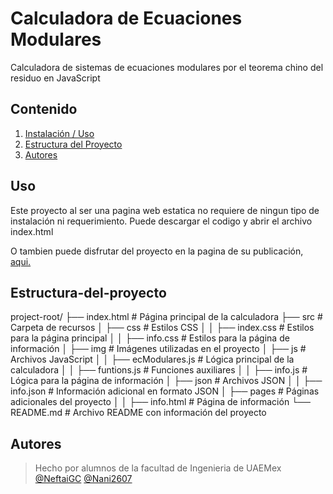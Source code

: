 # Calculadora de Ecuaciones Modulares

Calculadora de sistemas de ecuaciones modulares por el teorema chino del residuo en JavaScript

## Contenido
1. [Instalación / Uso](#Uso)
2. [Estructura del Proyecto](#Estructura-del-proyecto)
3. [Autores](#autores)

## Uso
Este proyecto al ser una pagina web estatica no requiere de ningun tipo de instalación ni requerimiento. Puede descargar el codigo y abrir el archivo index.html

O tambien puede disfrutar del proyecto en la pagina de su publicación, [aqui.](https://neftaligc.github.io/ModuSolver/)

## Estructura-del-proyecto
project-root/
├── index.html      # Página principal de la calculadora
├── src             # Carpeta de recursos
│   ├── css         # Estilos CSS
│   │   ├── index.css   # Estilos para la página principal
│   │   ├── info.css    # Estilos para la página de información
│   ├── img         # Imágenes utilizadas en el proyecto
│   ├── js          # Archivos JavaScript
│   │   ├── ecModulares.js   # Lógica principal de la calculadora
│   │   ├── funtions.js      # Funciones auxiliares
│   │   ├── info.js          # Lógica para la página de información
│   ├── json        # Archivos JSON
│   │   ├── info.json    # Información adicional en formato JSON
│   ├── pages       # Páginas adicionales del proyecto
│   │   ├── info.html    # Página de información
└── README.md       # Archivo README con información del proyecto

## Autores
> Hecho por alumnos de la facultad de Ingenieria de UAEMex
> [@NeftaiGC](https://neftaligc.github.io/)
> [@Nani2607](https://github.com/Nani2607)
